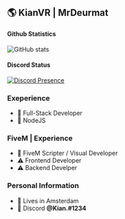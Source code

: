 ## 🌎 KianVR | MrDeurmat

#### Github Statistics
![GitHub stats](https://github-readme-stats.vercel.app/api?username=CodeDeveloper3&show_icons=true&theme=omni&include_all_commits=true&locale=nl&count_private=true)
<br>
#### Discord Status
[![Discord Presence](https://lanyard.cnrad.dev/api/888156198426255431?theme=dark)](https://discord.com/users/888156198426255431)
<br>

### Exeperience
- 📝 Full-Stack Developer
- 📝 NodeJS

### FiveM | Experience
- 📝 FiveM Scripter / Visual Developer
- ⚠️ Frontend Developer
- ⚠️ Backend Develper


### Personal Information
- 🏡 Lives in Amsterdam
- 👀 Discord **@Kian.#1234**

